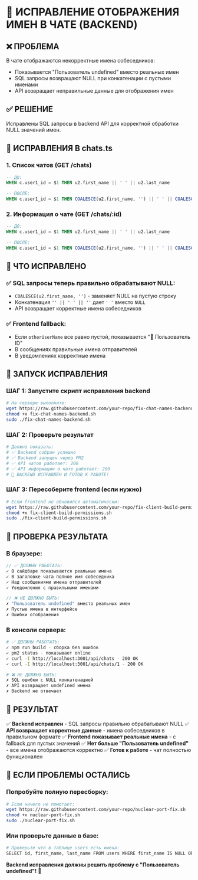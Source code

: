 # 🔧 ИСПРАВЛЕНИЕ ОТОБРАЖЕНИЯ ИМЕН В ЧАТЕ (BACKEND)

## ❌ ПРОБЛЕМА
В чате отображаются некорректные имена собеседников:
- Показывается "Пользователь undefined" вместо реальных имен
- SQL запросы возвращают NULL при конкатенации с пустыми именами
- API возвращает неправильные данные для отображения имен

## ✅ РЕШЕНИЕ
Исправлены SQL запросы в backend API для корректной обработки NULL значений имен.

## 🔧 ИСПРАВЛЕНИЯ В chats.ts

### 1. Список чатов (GET /chats)
```sql
-- ДО:
WHEN c.user1_id = $1 THEN u2.first_name || ' ' || u2.last_name

-- ПОСЛЕ:
WHEN c.user1_id = $1 THEN COALESCE(u2.first_name, '') || ' ' || COALESCE(u2.last_name, '')
```

### 2. Информация о чате (GET /chats/:id)
```sql
-- ДО:
WHEN c.user1_id = $1 THEN u2.first_name || ' ' || u2.last_name

-- ПОСЛЕ:
WHEN c.user1_id = $1 THEN COALESCE(u2.first_name, '') || ' ' || COALESCE(u2.last_name, '')
```

## 🎯 ЧТО ИСПРАВЛЕНО

### ✅ **SQL запросы теперь правильно обрабатывают NULL:**
- `COALESCE(u2.first_name, '')` - заменяет NULL на пустую строку
- Конкатенация `'' || ' ' || ''` дает `' '` вместо `NULL`
- API возвращает корректные имена собеседников

### ✅ **Frontend fallback:**
- Если `otherUserName` все равно пустой, показывается "👤 Пользователь ID"
- В сообщениях правильные имена отправителей
- В уведомлениях корректные имена

## 🚀 ЗАПУСК ИСПРАВЛЕНИЯ

### ШАГ 1: Запустите скрипт исправления backend
```bash
# На сервере выполните:
wget https://raw.githubusercontent.com/your-repo/fix-chat-names-backend.sh
chmod +x fix-chat-names-backend.sh
sudo ./fix-chat-names-backend.sh
```

### ШАГ 2: Проверьте результат
```bash
# Должно показать:
# ✅ Backend собран успешно
# ✅ Backend запущен через PM2
# ✅ API чатов работает: 200
# ✅ API информации о чате работает: 200
# 🎉 BACKEND ИСПРАВЛЕН И ГОТОВ К РАБОТЕ!
```

### ШАГ 3: Пересоберите frontend (если нужно)
```bash
# Если frontend не обновился автоматически:
wget https://raw.githubusercontent.com/your-repo/fix-client-build-permissions.sh
chmod +x fix-client-build-permissions.sh
sudo ./fix-client-build-permissions.sh
```

## 🧪 ПРОВЕРКА РЕЗУЛЬТАТА

### В браузере:
```javascript
// ✅ ДОЛЖНЫ РАБОТАТЬ:
✓ В сайдбаре показываются реальные имена
✓ В заголовке чата полное имя собеседника
✓ Над сообщениями имена отправителей
✓ Уведомления с правильными именами

// ❌ НЕ ДОЛЖНО БЫТЬ:
✗ "Пользователь undefined" вместо реальных имен
✗ Пустые имена в интерфейсе
✗ Ошибки отображения
```

### В консоли сервера:
```bash
# ✅ ДОЛЖНЫ РАБОТАТЬ:
✓ npm run build - сборка без ошибок
✓ pm2 status - показывает online
✓ curl -I http://localhost:3001/api/chats - 200 OK
✓ curl -I http://localhost:3001/api/chats/1 - 200 OK

# ❌ НЕ ДОЛЖНО БЫТЬ:
✗ SQL ошибки с NULL конкатенацией
✗ API возвращает undefined имена
✗ Backend не отвечает
```

## 🎯 РЕЗУЛЬТАТ

✅ **Backend исправлен** - SQL запросы правильно обрабатывают NULL
✅ **API возвращает корректные данные** - имена собеседников в правильном формате
✅ **Frontend показывает реальные имена** - с fallback для пустых значений
✅ **Нет больше "Пользователь undefined"** - все имена отображаются корректно
✅ **Готов к работе** - чат полностью функционален

## 🚨 ЕСЛИ ПРОБЛЕМЫ ОСТАЛИСЬ

### Попробуйте полную пересборку:
```bash
# Если ничего не помогает:
wget https://raw.githubusercontent.com/your-repo/nuclear-port-fix.sh
chmod +x nuclear-port-fix.sh
sudo ./nuclear-port-fix.sh
```

### Или проверьте данные в базе:
```bash
# Проверьте что в таблице users есть имена:
SELECT id, first_name, last_name FROM users WHERE first_name IS NULL OR last_name IS NULL;
```

**Backend исправления должны решить проблему с "Пользователь undefined"!** 🔧
